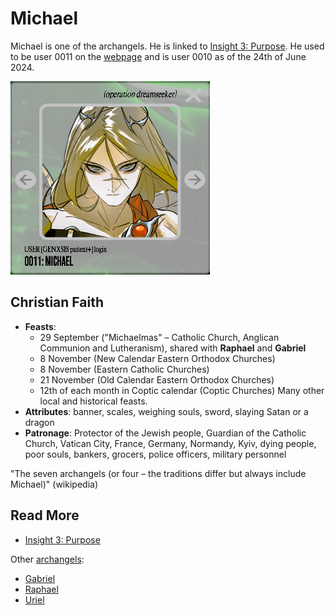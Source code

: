 # Michael

Michael is one of the archangels. He is linked to [Insight 3: Purpose](../lore/insight3-purpose.md). 
He used to be user 0011 on the [webpage](../webpage) and is user 0010 as of the 24th of June 2024.

![img.png](../../Resources/characters/michael/michael.png)

## Christian Faith

- **Feasts**:	
  - 29 September ("Michaelmas" – Catholic Church, Anglican Communion and Lutheranism), shared with **Raphael** and **Gabriel**
  - 8 November (New Calendar Eastern Orthodox Churches)
  - 8 November (Eastern Catholic Churches)
  - 21 November (Old Calendar Eastern Orthodox Churches)
  - 12th of each month in Coptic calendar (Coptic Churches)
  Many other local and historical feasts.
- **Attributes**: banner, scales, weighing souls, sword, slaying Satan or a dragon
- **Patronage**: Protector of the Jewish people, Guardian of the Catholic Church, Vatican City, France, Germany, Normandy, Kyiv, dying people, poor souls, bankers, grocers, police officers, military personnel

"The seven archangels (or four – the traditions differ but always include Michael)" (wikipedia)

## Read More

- [Insight 3: Purpose](../lore/insight3-purpose)

Other [archangels](archangels):

- [Gabriel](gabriel)
- [Raphael](raphael)
- [Uriel](uriel)